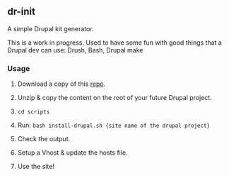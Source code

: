 ## dr-init

A simple Drupal kit generator.

This is a work in progress. Used to have some fun with good things that a Drupal dev can use: Drush, Bash, Drupal make

### Usage

1) Download a copy of this [repo](https://github.com/gerzenstl/dr-init/archive/master.zip).

2) Unzip & copy the content on the root of your future Drupal project.

3) `cd scripts`

4) Run: `bash install-drupal.sh {site name of the drupal project}`

5) Check the output.

6) Setup a Vhost & update the hosts file.

7) Use the site!
